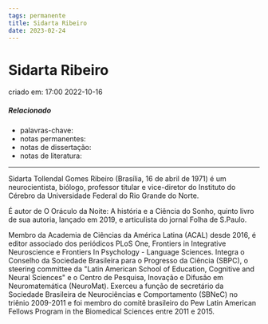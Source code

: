 ```yaml
---
tags: permanente
title: Sidarta Ribeiro
date: 2023-02-24
---
```


# Sidarta Ribeiro

criado em: 17:00 2022-10-16

##### Relacionado

- palavras-chave: 
- notas permanentes: 
- notas de dissertação:
- notas de literatura: 

---

Sidarta Tollendal Gomes Ribeiro (Brasília, 16 de abril de 1971) é um neurocientista, biólogo, professor titular e vice-diretor do Instituto do Cérebro da Universidade Federal do Rio Grande do Norte.

É autor de O Oráculo da Noite: A história e a Ciência do Sonho, quinto livro de sua autoria, lançado em 2019, e articulista do jornal Folha de S.Paulo.

Membro da Academia de Ciências da América Latina (ACAL) desde 2016, é editor associado dos periódicos PLoS One, Frontiers in Integrative Neuroscience e Frontiers In Psychology - Language Sciences. Integra o Conselho da Sociedade Brasileira para o Progresso da Ciência (SBPC), o steering committee da "Latin American School of Education, Cognitive and Neural Sciences" e o Centro de Pesquisa, Inovação e Difusão em Neuromatemática (NeuroMat). Exerceu a função de secretário da Sociedade Brasileira de Neurociências e Comportamento (SBNeC) no triênio 2009-2011 e foi membro do comitê brasileiro do Pew Latin American Fellows Program in the Biomedical Sciences entre 2011 e 2015. 
